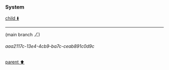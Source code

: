 ### System

[child ⬇️](#aaa2117c-13e4-4cb9-ba7c-ceab891c0d9c)

---

(main branch ⎇)
###### aaa2117c-13e4-4cb9-ba7c-ceab891c0d9c
[parent ⬆️](#c5df0cbc-e9fb-4d62-aeed-bcacaa85e110)
